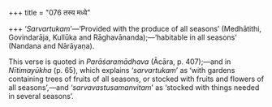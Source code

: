+++
title = "076 तस्य मध्ये"

+++
‘*Sarvartukam*’—‘Provided with the produce of all seasons’ (Medhātithi,
Govindarāja, Kullūka and Rāghavānanda);—‘habitable in all seasons’
(Nandana and Nārāyaṇa).

This verse is quoted in *Parāśaramādhava* (Ācāra, p. 407);—and in
*Nītimayūkha* (p. 65), which explains ‘*sarvartukam*’ as ‘with gardens
containing trees of fruits of all seasons, or stocked with fruits and
flowers of all seasons’,—and ‘*sarvavastusamanvitam*’ as ‘stocked with
things needed in several seasons’.


